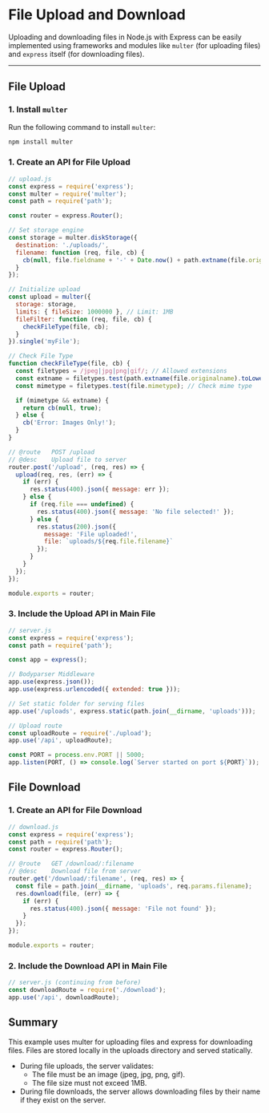# File Upload and Download

Uploading and downloading files in Node.js with Express can be easily implemented using frameworks and modules like `multer` (for uploading files) and `express` itself (for downloading files).

---

## File Upload

### 1. **Install `multer`**

Run the following command to install `multer`:

```bash
npm install multer
```
### 1. Create an API for File Upload
```javascript
// upload.js
const express = require('express');
const multer = require('multer');
const path = require('path');

const router = express.Router();

// Set storage engine
const storage = multer.diskStorage({
  destination: './uploads/',
  filename: function (req, file, cb) {
    cb(null, file.fieldname + '-' + Date.now() + path.extname(file.originalname));
  }
});

// Initialize upload
const upload = multer({
  storage: storage,
  limits: { fileSize: 1000000 }, // Limit: 1MB
  fileFilter: function (req, file, cb) {
    checkFileType(file, cb);
  }
}).single('myFile');

// Check File Type
function checkFileType(file, cb) {
  const filetypes = /jpeg|jpg|png|gif/; // Allowed extensions
  const extname = filetypes.test(path.extname(file.originalname).toLowerCase()); // Check extension
  const mimetype = filetypes.test(file.mimetype); // Check mime type

  if (mimetype && extname) {
    return cb(null, true);
  } else {
    cb('Error: Images Only!');
  }
}

// @route   POST /upload
// @desc    Upload file to server
router.post('/upload', (req, res) => {
  upload(req, res, (err) => {
    if (err) {
      res.status(400).json({ message: err });
    } else {
      if (req.file === undefined) {
        res.status(400).json({ message: 'No file selected!' });
      } else {
        res.status(200).json({
          message: 'File uploaded!',
          file: `uploads/${req.file.filename}`
        });
      }
    }
  });
});

module.exports = router;

```
### 3. Include the Upload API in Main File
```javascript
// server.js
const express = require('express');
const path = require('path');

const app = express();

// Bodyparser Middleware
app.use(express.json());
app.use(express.urlencoded({ extended: true }));

// Set static folder for serving files
app.use('/uploads', express.static(path.join(__dirname, 'uploads')));

// Upload route
const uploadRoute = require('./upload');
app.use('/api', uploadRoute);

const PORT = process.env.PORT || 5000;
app.listen(PORT, () => console.log(`Server started on port ${PORT}`));

```
## File Download

### 1. Create an API for File Download
```javascript
// download.js
const express = require('express');
const path = require('path');
const router = express.Router();

// @route   GET /download/:filename
// @desc    Download file from server
router.get('/download/:filename', (req, res) => {
  const file = path.join(__dirname, 'uploads', req.params.filename);
  res.download(file, (err) => {
    if (err) {
      res.status(400).json({ message: 'File not found' });
    }
  });
});

module.exports = router;

```
### 2. Include the Download API in Main File

```javascript
// server.js (continuing from before)
const downloadRoute = require('./download');
app.use('/api', downloadRoute);


```
## Summary
This example uses multer for uploading files and express for downloading files. Files are stored locally in the uploads directory and served statically.

- During file uploads, the server validates:
  - The file must be an image (jpeg, jpg, png, gif).
  - The file size must not exceed 1MB.
- During file downloads, the server allows downloading files by their name if they exist on the server.
